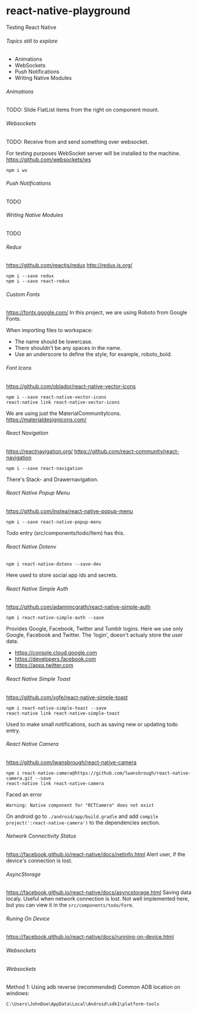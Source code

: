 # react-native-playground
Testing React Native

###### Topics still to explore
- Animations
- WebSockets
- Push Notifications
- Writing Native Modules 

###### Animations
TODO: Slide FlatList items from the right on component mount.

###### Websockets
TODO: Receive from and send something over websocket.

For testing purposes WebSocket server will be installed to the machine.
https://github.com/websockets/ws
```
npm i ws
```
###### Push Notifications
TODO
###### Writing Native Modules
TODO
###### Redux
https://github.com/reactjs/redux
http://redux.js.org/
```
npm i --save redux
npm i --save react-redux
```
###### Custom Fonts
https://fonts.google.com/
In this project, we are using Roboto from Google Fonts.

When importing files to workspace:
- The name should be lowercase.
- There shouldn't be any spaces in the name.
- Use an underscore to define the style, for example, roboto_bold.
###### Font Icons
https://github.com/oblador/react-native-vector-icons
```
npm i --save react-native-vector-icons
react-native link react-native-vector-icons
```
We are using just the MaterialCommunityIcons.
https://materialdesignicons.com/

###### React Navigation
https://reactnavigation.org/
https://github.com/react-community/react-navigation
```
npm i --save react-navigation
```
There's Stack- and Drawernavigation.
###### React Native Popup Menu
https://github.com/instea/react-native-popup-menu
```
npm i --save react-native-popup-menu
```
Todo entry (src/components/todo/Item) has this.
###### React Native Dotenv
```
npm i react-native-dotenv --save-dev
```
Here used to store social app ids and secrets.
###### React Native Simple Auth
https://github.com/adamjmcgrath/react-native-simple-auth
```
npm i react-native-simple-auth --save
```
Provides Google, Facebook, Twitter and Tumblr logins. Here we use only Google, Facebook and Twitter. The 'login', doesn't actualy store the user data.
- https://console.cloud.google.com
- https://developers.facebook.com
- https://apps.twitter.com
###### React Native Simple Toast
https://github.com/xgfe/react-native-simple-toast
```
npm i react-native-simple-toast --save
react-native link react-native-simple-toast
```
Used to make small notifications, such as saving new or updating todo entry. 
###### React Native Camera
https://github.com/lwansbrough/react-native-camera
```
npm i react-native-camera@https://github.com/lwansbrough/react-native-camera.git --save
react-native link react-native-camera
```
Faced an error
```
Warning: Native component for "RCTCamera" does not exist
```
On android go to ```./android/app/build.gradle``` and add  ```compile project(':react-native-camera')``` to the dependencies section.
###### Network Connectivity Status
https://facebook.github.io/react-native/docs/netinfo.html
Alert user, if the device's connection is lost.
###### AsyncStorage
https://facebook.github.io/react-native/docs/asyncstorage.html
Saving data localy. Useful when network connection is lost. Not well implemented here, but you can view it in the ```src/components/todo/Form```.
###### Runing On Device
https://facebook.github.io/react-native/docs/running-on-device.html

###### Websockets
###### Websockets


Method 1: Using adb reverse (recommended)
Common ADB location on windows:
```
C:\Users\JohnDoe\AppData\Local\Android\sdk1\platform-tools
```
